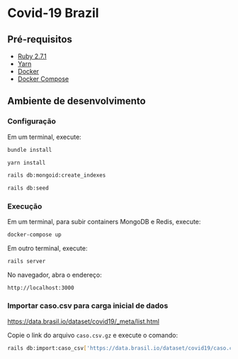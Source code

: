# Covid-19 Brazil

## Pré-requisitos
- [Ruby 2.7.1](http://www.ruby-lang.org)
- [Yarn](https://yarnpkg.com/getting-started/install)
- [Docker](https://www.docker.com/)
- [Docker Compose](https://docs.docker.com/compose/install/)

## Ambiente de desenvolvimento

### Configuração

Em um terminal, execute:

```bash
bundle install

yarn install

rails db:mongoid:create_indexes

rails db:seed
```

### Execução

Em um terminal, para subir containers MongoDB e Redis, execute:

```bash
docker-compose up
```

Em outro terminal, execute:

```bash
rails server
```

No navegador, abra o endereço:

```
http://localhost:3000
```

### Importar caso.csv para carga inicial de dados
<https://data.brasil.io/dataset/covid19/_meta/list.html>

Copie o link do arquivo `caso.csv.gz` e execute o comando:

```bash
rails db:import:caso_csv['https://data.brasil.io/dataset/covid19/caso.csv.gz']
```
